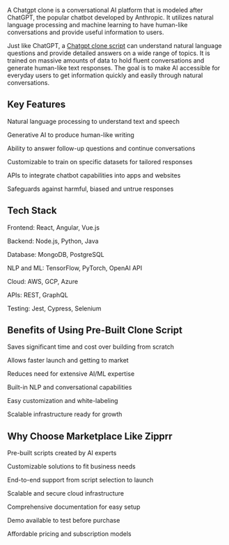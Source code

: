 A Chatgpt clone is a conversational AI platform that is modeled after ChatGPT, the popular chatbot developed by Anthropic. It utilizes natural language processing and machine learning to have human-like conversations and provide useful information to users.

Just like ChatGPT, a <a href="https://zipprr.com/chatgpt-clone/">Chatgpt clone script</a> can understand natural language questions and provide detailed answers on a wide range of topics. It is trained on massive amounts of data to hold fluent conversations and generate human-like text responses. The goal is to make AI accessible for everyday users to get information quickly and easily through natural conversations.

<h2><b>Key Features</b></h2>

Natural language processing to understand text and speech

Generative AI to produce human-like writing

Ability to answer follow-up questions and continue conversations

Customizable to train on specific datasets for tailored responses

APIs to integrate chatbot capabilities into apps and websites

Safeguards against harmful, biased and untrue responses

<h2><b>Tech Stack</b></h2>

Frontend: React, Angular, Vue.js

Backend: Node.js, Python, Java

Database: MongoDB, PostgreSQL

NLP and ML: TensorFlow, PyTorch, OpenAI API

Cloud: AWS, GCP, Azure

APIs: REST, GraphQL

Testing: Jest, Cypress, Selenium

<h2><b>Benefits of Using Pre-Built Clone Script</b></h2>

Saves significant time and cost over building from scratch

Allows faster launch and getting to market

Reduces need for extensive AI/ML expertise

Built-in NLP and conversational capabilities

Easy customization and white-labeling

Scalable infrastructure ready for growth

<h2><b>Why Choose Marketplace Like Zipprr</b></h2>

Pre-built scripts created by AI experts

Customizable solutions to fit business needs

End-to-end support from script selection to launch

Scalable and secure cloud infrastructure

Comprehensive documentation for easy setup

Demo available to test before purchase

Affordable pricing and subscription models

